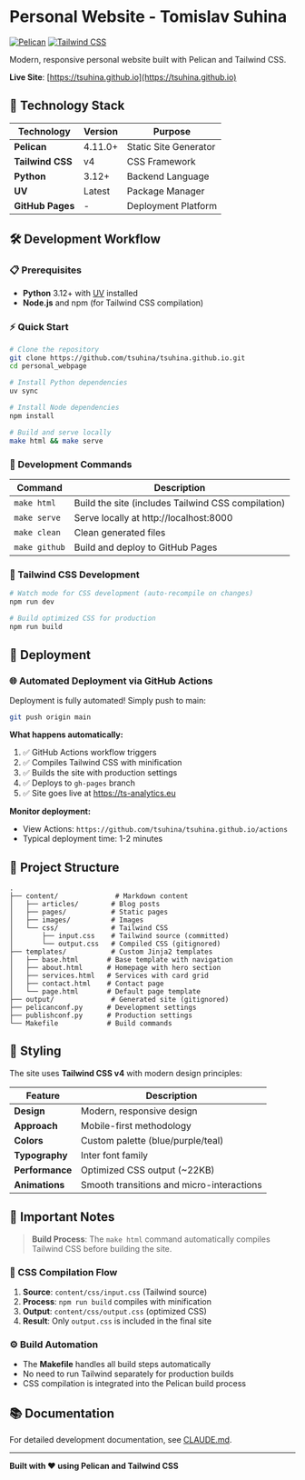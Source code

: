 # Personal Website - Tomislav Suhina

[![Pelican](https://img.shields.io/badge/Pelican-4.11.0+-blue.svg)](https://blog.getpelican.com/)
[![Tailwind CSS](https://img.shields.io/badge/Tailwind%20CSS-v4-38B2AC.svg)](https://tailwindcss.com/)

Modern, responsive personal website built with Pelican and Tailwind CSS.

**Live Site**: [https://tsuhina.github.io](https://tsuhina.github.io)

## 🚀 Technology Stack

| Technology | Version | Purpose |
|------------|---------|---------|
| **Pelican** | 4.11.0+ | Static Site Generator |
| **Tailwind CSS** | v4 | CSS Framework |
| **Python** | 3.12+ | Backend Language |
| **UV** | Latest | Package Manager |
| **GitHub Pages** | - | Deployment Platform |

## 🛠️ Development Workflow

### 📋 Prerequisites

- **Python** 3.12+ with [UV](https://github.com/astral-sh/uv) installed
- **Node.js** and npm (for Tailwind CSS compilation)

### ⚡ Quick Start

```bash
# Clone the repository
git clone https://github.com/tsuhina/tsuhina.github.io.git
cd personal_webpage

# Install Python dependencies
uv sync

# Install Node dependencies
npm install

# Build and serve locally
make html && make serve
```

### 🔧 Development Commands

| Command | Description |
|---------|-------------|
| `make html` | Build the site (includes Tailwind CSS compilation) |
| `make serve` | Serve locally at http://localhost:8000 |
| `make clean` | Clean generated files |
| `make github` | Build and deploy to GitHub Pages |

### 🎨 Tailwind CSS Development

```bash
# Watch mode for CSS development (auto-recompile on changes)
npm run dev

# Build optimized CSS for production
npm run build
```

## 🚀 Deployment

### 🌐 Automated Deployment via GitHub Actions

Deployment is fully automated! Simply push to main:

```bash
git push origin main
```

**What happens automatically:**
1. ✅ GitHub Actions workflow triggers
2. ✅ Compiles Tailwind CSS with minification
3. ✅ Builds the site with production settings
4. ✅ Deploys to `gh-pages` branch
5. ✅ Site goes live at https://ts-analytics.eu

**Monitor deployment:**
- View Actions: `https://github.com/tsuhina/tsuhina.github.io/actions`
- Typical deployment time: 1-2 minutes

## 📁 Project Structure

```
.
├── content/              # Markdown content
│   ├── articles/        # Blog posts
│   ├── pages/           # Static pages
│   ├── images/          # Images
│   └── css/             # Tailwind CSS
│       ├── input.css    # Tailwind source (committed)
│       └── output.css   # Compiled CSS (gitignored)
├── templates/           # Custom Jinja2 templates
│   ├── base.html       # Base template with navigation
│   ├── about.html      # Homepage with hero section
│   ├── services.html   # Services with card grid
│   ├── contact.html    # Contact page
│   └── page.html       # Default page template
├── output/              # Generated site (gitignored)
├── pelicanconf.py      # Development settings
├── publishconf.py      # Production settings
└── Makefile            # Build commands
```

## 🎨 Styling

The site uses **Tailwind CSS v4** with modern design principles:

| Feature | Description |
|---------|-------------|
| **Design** | Modern, responsive design |
| **Approach** | Mobile-first methodology |
| **Colors** | Custom palette (blue/purple/teal) |
| **Typography** | Inter font family |
| **Performance** | Optimized CSS output (~22KB) |
| **Animations** | Smooth transitions and micro-interactions |

## 📝 Important Notes

> **Build Process**: The `make html` command automatically compiles Tailwind CSS before building the site.

### 🔄 CSS Compilation Flow

1. **Source**: `content/css/input.css` (Tailwind source)
2. **Process**: `npm run build` compiles with minification
3. **Output**: `content/css/output.css` (optimized CSS)
4. **Result**: Only `output.css` is included in the final site

### ⚙️ Build Automation

- The **Makefile** handles all build steps automatically
- No need to run Tailwind separately for production builds
- CSS compilation is integrated into the Pelican build process

## 📚 Documentation

For detailed development documentation, see [CLAUDE.md](CLAUDE.md).

---

**Built with ❤️ using Pelican and Tailwind CSS**
